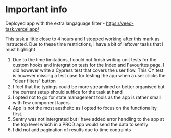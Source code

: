 # Important info

Deployed app with the extra langaguage filter - https://veed-task.vercel.app/

This task a little close to 4 hours and I stopped working after this mark as instructed. Due to these time restrictions, I have a bit of leftover tasks that I must highlight

1. Due to the time limitations, I could not finish writing unit tests for the custom hooks and intergration tests for the Index and Favourites page. I did however write a Cypress test that covers the user flow. This CY test is however missing a test case for testing the app when a user clicks the "clear filters" button
2. I feel that the typings could be more streamlined or better organised but the current setup should suffice for the task at hand
3. I opted not to go for state management tools as the app is rather small with few component layers.
4. App is not the most aestheitc as I opted to focus on the functionality first.
5. Sentry was not intergrated but I have added error handling to the app at the top level which in a PROD app would send the data to sentry
6. I did not add pagination of results due to time contraints
